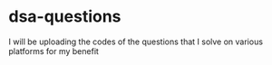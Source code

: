 # dsa-questions
I will be uploading the codes of the questions that I solve on various platforms for my benefit
